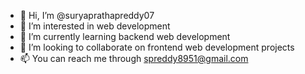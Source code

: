 - 👋 Hi, I’m @suryaprathapreddy07
- 👀 I’m interested in web development
- 🌱 I’m currently learning backend web development
- 💞️ I’m looking to collaborate on frontend web development projects
- 📫 You can reach me through spreddy8951@gmail.com


